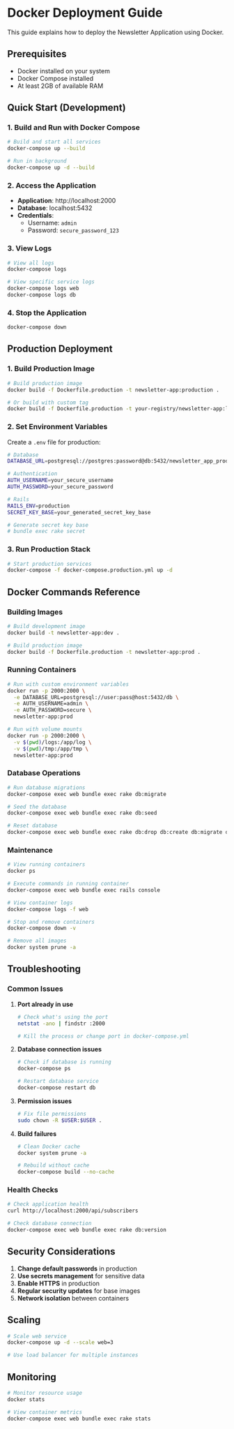 # Docker Deployment Guide

This guide explains how to deploy the Newsletter Application using Docker.

## Prerequisites

- Docker installed on your system
- Docker Compose installed
- At least 2GB of available RAM

## Quick Start (Development)

### 1. Build and Run with Docker Compose

```bash
# Build and start all services
docker-compose up --build

# Run in background
docker-compose up -d --build
```

### 2. Access the Application

- **Application**: http://localhost:2000
- **Database**: localhost:5432
- **Credentials**: 
  - Username: `admin`
  - Password: `secure_password_123`

### 3. View Logs

```bash
# View all logs
docker-compose logs

# View specific service logs
docker-compose logs web
docker-compose logs db
```

### 4. Stop the Application

```bash
docker-compose down
```

## Production Deployment

### 1. Build Production Image

```bash
# Build production image
docker build -f Dockerfile.production -t newsletter-app:production .

# Or build with custom tag
docker build -f Dockerfile.production -t your-registry/newsletter-app:latest .
```

### 2. Set Environment Variables

Create a `.env` file for production:

```bash
# Database
DATABASE_URL=postgresql://postgres:password@db:5432/newsletter_app_production

# Authentication
AUTH_USERNAME=your_secure_username
AUTH_PASSWORD=your_secure_password

# Rails
RAILS_ENV=production
SECRET_KEY_BASE=your_generated_secret_key_base

# Generate secret key base
# bundle exec rake secret
```

### 3. Run Production Stack

```bash
# Start production services
docker-compose -f docker-compose.production.yml up -d
```

## Docker Commands Reference

### Building Images

```bash
# Build development image
docker build -t newsletter-app:dev .

# Build production image
docker build -f Dockerfile.production -t newsletter-app:prod .
```

### Running Containers

```bash
# Run with custom environment variables
docker run -p 2000:2000 \
  -e DATABASE_URL=postgresql://user:pass@host:5432/db \
  -e AUTH_USERNAME=admin \
  -e AUTH_PASSWORD=secure \
  newsletter-app:prod

# Run with volume mounts
docker run -p 2000:2000 \
  -v $(pwd)/logs:/app/log \
  -v $(pwd)/tmp:/app/tmp \
  newsletter-app:prod
```

### Database Operations

```bash
# Run database migrations
docker-compose exec web bundle exec rake db:migrate

# Seed the database
docker-compose exec web bundle exec rake db:seed

# Reset database
docker-compose exec web bundle exec rake db:drop db:create db:migrate db:seed
```

### Maintenance

```bash
# View running containers
docker ps

# Execute commands in running container
docker-compose exec web bundle exec rails console

# View container logs
docker-compose logs -f web

# Stop and remove containers
docker-compose down -v

# Remove all images
docker system prune -a
```

## Troubleshooting

### Common Issues

1. **Port already in use**
   ```bash
   # Check what's using the port
   netstat -ano | findstr :2000
   
   # Kill the process or change port in docker-compose.yml
   ```

2. **Database connection issues**
   ```bash
   # Check if database is running
   docker-compose ps
   
   # Restart database service
   docker-compose restart db
   ```

3. **Permission issues**
   ```bash
   # Fix file permissions
   sudo chown -R $USER:$USER .
   ```

4. **Build failures**
   ```bash
   # Clean Docker cache
   docker system prune -a
   
   # Rebuild without cache
   docker-compose build --no-cache
   ```

### Health Checks

```bash
# Check application health
curl http://localhost:2000/api/subscribers

# Check database connection
docker-compose exec web bundle exec rake db:version
```

## Security Considerations

1. **Change default passwords** in production
2. **Use secrets management** for sensitive data
3. **Enable HTTPS** in production
4. **Regular security updates** for base images
5. **Network isolation** between containers

## Scaling

```bash
# Scale web service
docker-compose up -d --scale web=3

# Use load balancer for multiple instances
```

## Monitoring

```bash
# Monitor resource usage
docker stats

# View container metrics
docker-compose exec web bundle exec rake stats
``` 